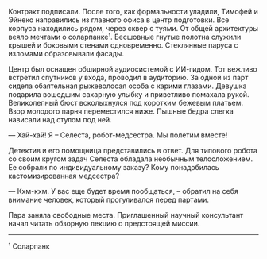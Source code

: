 Контракт подписали. После того, как формальности уладили, Тимофей и Эйнеко направились из главного офиса в центр подготовки. Все корпуса находились рядом, через сквер с туями. От общей архитектуры веяло мечтами о соларпанке¹. Бесшовные гнутые полотна служили крышей и боковыми стенами одновременно. Стеклянные паруса с изломами образовывали фасады.

Центр был оснащен обширной аудиосистемой с ИИ-гидом. Тот вежливо встретил спутников у входа, проводил в аудиторию. За одной из парт сидела обаятельная рыжеволосая особа с карими глазами. Девушка подарила вошедшим сахарную улыбку и приветливо помахала рукой. Великолепный бюст всколыхнулся под коротким бежевым платьем. Взор молодого парня переместился ниже. Пышные бедра слегка нависали над стулом под ней.

— Хай-хай! Я – Селеста, робот-медсестра. Мы полетим вместе!

Детектив и его помощница представились в ответ. Для типового робота со своим кругом задач Селеста обладала необычным телосложением. Ее собрали по индивидуальному заказу? Кому понадобилась кастомизированная медсестра? 

— Кхм-кхм. У вас еще будет время пообщаться, – обратил на себя внимание человек, который прогуливался перед партами.

Пара заняла свободные места. Приглашенный научный консультант начал читать обзорную лекцию о предстоящей миссии. 


---
¹ Соларпанк 